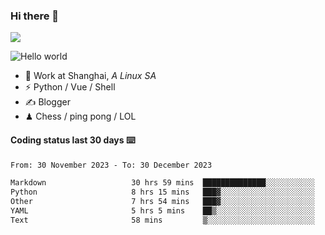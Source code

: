 ### Hi there 👋
![](https://komarev.com/ghpvc/?username=Xuhandsome)


<img src="https://github-readme-stats.vercel.app/api?username=XuHandsome&show_icons=true&theme=merko" alt="Hello world">

<br/>

- 🍻  Work at Shanghai, _A Linux SA_
- ⚡  Python / Vue / Shell
- ✍️  Blogger
- ♟  Chess / ping pong / LOL

#### Coding status last 30 days ⌨️

<!--START_SECTION:waka-->

```txt
From: 30 November 2023 - To: 30 December 2023

Markdown                   30 hrs 59 mins  ██████████████░░░░░░░░░░░   56.09 %
Python                     8 hrs 15 mins   ███▓░░░░░░░░░░░░░░░░░░░░░   14.95 %
Other                      7 hrs 54 mins   ███▓░░░░░░░░░░░░░░░░░░░░░   14.32 %
YAML                       5 hrs 5 mins    ██▒░░░░░░░░░░░░░░░░░░░░░░   09.22 %
Text                       58 mins         ▒░░░░░░░░░░░░░░░░░░░░░░░░   01.76 %
```

<!--END_SECTION:waka-->
